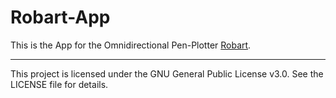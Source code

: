 # Robart-App

This is the App for the Omnidirectional Pen-Plotter [Robart](https://github.com/cnichte/drawingbot-robart).

---

This project is licensed under the GNU General Public License v3.0. See the LICENSE file for details.
